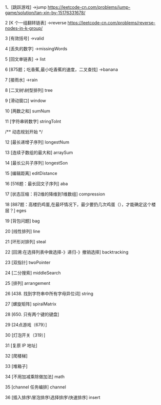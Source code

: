 1、[跳跃游戏] ->jump https://leetcode-cn.com/problems/jump-game/solution/tan-xin-by-15176331678/

2 [K 个一组翻转链表] ->reverse  https://leetcode-cn.com/problems/reverse-nodes-in-k-group/

3 [有效括号] ->valid 

4 [丢失的数字] ->missingWords 

5 [回文单链表] -> list

6 [875题；吃香蕉,最小吃香蕉的速度，二叉查找] ->banana 

7 [接雨水] ->rain

8 [二叉树\树型排列] tree
 
9 [滑动窗口] window

10 [两数之和] sumNum

11 [字符串转数字] stringToInt


/**
动态规划开始
*/

12 [最长递增子序列] longestNum

13 [连续子数组的最大和] arraySum

14 [最长公共子序列] longestSon

15 [编辑距离] editDistance

16 [516题：最长回文子序列] aba

17 [状态压缩：将2维的降维到1维数组]  compression

18 [887题：高楼扔鸡蛋,在最坏情况下，最少要扔几次鸡蛋（），才能确定这个楼层？] eges


19 [背包问题] bag


20 [线性排列] line

21 [环形对排列] steal

22 [回溯:在选择列表中做选择-》递归-》撤销选择]  backtracking

23 [双指针] twoPointer

24 [二分搜索] middleSearch

25 [排列]  arrangement

26 [438. 找到字符串中所有字母异位词] string

27 [螺旋矩阵] spiralMatrix

28 [650. 只有两个键的键盘]

29 [24点游戏（679）]

30 [灯泡开关（319）]

31 [复原 IP 地址]

32 [爬楼梯]

33 [堆箱子]

34 [不用加减乘除做加法] math

35 [channel 任务编排] channel

36 [插入排序\冒泡排序\选择排序\快速排序] insert
